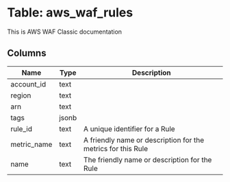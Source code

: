 
# Table: aws_waf_rules
This is AWS WAF Classic documentation
## Columns
| Name        | Type           | Description  |
| ------------- | ------------- | -----  |
|account_id|text||
|region|text||
|arn|text||
|tags|jsonb||
|rule_id|text|A unique identifier for a Rule|
|metric_name|text|A friendly name or description for the metrics for this Rule|
|name|text|The friendly name or description for the Rule|
